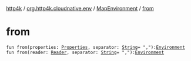 [http4k](../../index.md) / [org.http4k.cloudnative.env](../index.md) / [MapEnvironment](index.md) / [from](./from.md)

# from

`fun from(properties: `[`Properties`](https://docs.oracle.com/javase/9/docs/api/java/util/Properties.html)`, separator: `[`String`](https://kotlinlang.org/api/latest/jvm/stdlib/kotlin/-string/index.html)` = ","): `[`Environment`](../-environment/index.md)
`fun from(reader: `[`Reader`](https://docs.oracle.com/javase/9/docs/api/java/io/Reader.html)`, separator: `[`String`](https://kotlinlang.org/api/latest/jvm/stdlib/kotlin/-string/index.html)` = ","): `[`Environment`](../-environment/index.md)